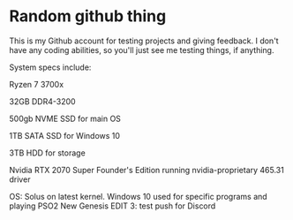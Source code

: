 # Random github thing 
This is my Github account for testing projects and giving feedback. I don't have any coding abilities, so you'll just see me testing things, if anything.

System specs include:

Ryzen 7 3700x

32GB DDR4-3200

500gb NVME SSD for main OS

1TB SATA SSD for Windows 10

3TB HDD for storage

Nvidia RTX 2070 Super Founder's Edition running nvidia-proprietary 465.31 driver

OS: Solus on latest kernel. Windows 10 used for specific programs and playing PSO2 New Genesis
EDIT 3: test push for Discord
